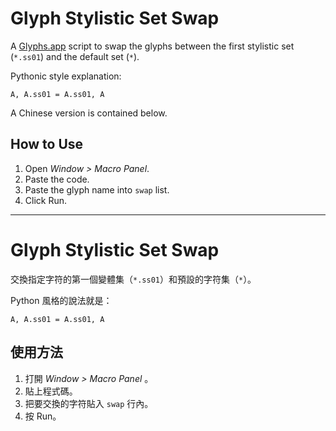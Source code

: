 # Glyph Stylistic Set Swap

A [Glyphs.app](https://glyphsapp.com/) script to swap the glyphs between the first stylistic set (`*.ss01`) and the default set (`*`).

Pythonic style explanation:

```
A, A.ss01 = A.ss01, A
```

A Chinese version is contained below.

## How to Use

1. Open *Window > Macro Panel*.
2. Paste the code.
3. Paste the glyph name into `swap` list.
4. Click Run.


***

# Glyph Stylistic Set Swap

交換指定字符的第一個變體集（`*.ss01`）和預設的字符集（`*`）。

Python 風格的說法就是：

```
A, A.ss01 = A.ss01, A
```

## 使用方法

1. 打開 *Window > Macro Panel* 。
2. 貼上程式碼。
3. 把要交換的字符貼入 `swap` 行內。
4. 按 Run。



[^1]: https://glyphsapp.com/learn/stylistic-sets